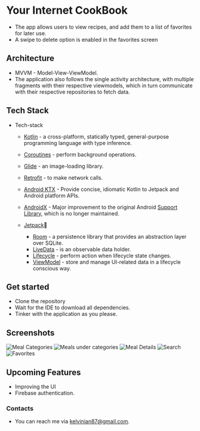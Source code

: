 # Your Internet CookBook
- The app allows users to view recipes, and add them to a list of favorites for later use.
- A swipe to delete option is enabled in the favorites screen

## Architecture
- MVVM - Model-View-ViewModel.
- The application also follows the single activity architecture, with multiple fragments with their respective viewmodels, which in turn communicate with their respective repositories to fetch data.

## Tech Stack

* Tech-stack
    * [Kotlin](https://kotlinlang.org/) - a cross-platform, statically typed, general-purpose programming language with type inference.
    * [Coroutines](https://kotlinlang.org/docs/reference/coroutines-overview.html) - perform background operations.
    * [Glide](https://github.com/bumptech/glide) - an image-loading library.
    * [Retrofit](https://square.github.io/retrofit/) - to make network calls.
    * [Android KTX](https://developer.android.com/kotlin/ktx.html) - Provide concise, idiomatic Kotlin to Jetpack and Android platform APIs.
    * [AndroidX](https://developer.android.com/jetpack/androidx) - Major improvement to the original Android [Support Library](https://developer.android.com/topic/libraries/support-library/index), which is no longer maintained.

    * [Jetpack](https://developer.android.com/jetpack)🚀
        * [Room](https://developer.android.com/topic/libraries/architecture/room) - a persistence library that provides an abstraction layer over SQLite.
        * [LiveData](https://developer.android.com/topic/libraries/architecture/livedata) - is an observable data holder.
        * [Lifecycle](https://developer.android.com/topic/libraries/architecture/lifecycle) - perform action when lifecycle state changes.
        * [ViewModel](https://developer.android.com/topic/libraries/architecture/viewmodel) - store and manage UI-related data in a lifecycle conscious way.

## Get started
- Clone the repository
- Wait for the IDE to download all dependencies.
- Tinker with the application as you please.


## Screenshots
![Meal Categories](Images/categories.jpg)
![Meals under categories](Images/mealsundercategories.jpg)
![Meal Details](Images/mealdetails.jpg)
![Search](Images/search.jpg)
![Favorites](Images/db.jpg)


## Upcoming Features
- Improving the UI
- Firebase authentication.


### Contacts
- You can reach me via kelvinian87@gmail.com.
